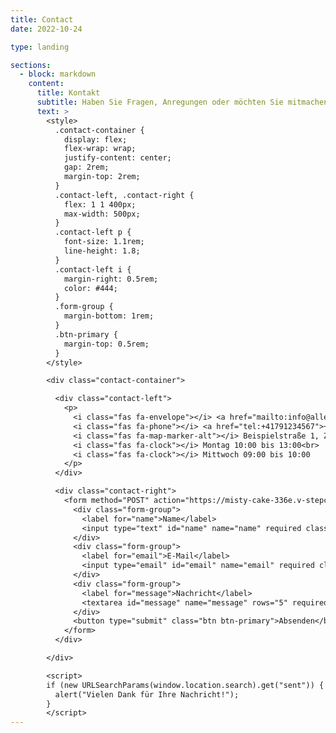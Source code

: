 ```yaml
---
title: Contact
date: 2022-10-24

type: landing

sections:
  - block: markdown
    content:
      title: Kontakt
      subtitle: Haben Sie Fragen, Anregungen oder möchten Sie mitmachen? Wir freuen uns auf Ihre Nachricht!
      text: >
        <style>
          .contact-container {
            display: flex;
            flex-wrap: wrap;
            justify-content: center;
            gap: 2rem;
            margin-top: 2rem;
          }
          .contact-left, .contact-right {
            flex: 1 1 400px;
            max-width: 500px;
          }
          .contact-left p {
            font-size: 1.1rem;
            line-height: 1.8;
          }
          .contact-left i {
            margin-right: 0.5rem;
            color: #444;
          }
          .form-group {
            margin-bottom: 1rem;
          }
          .btn-primary {
            margin-top: 0.5rem;
          }
        </style>

        <div class="contact-container">

          <div class="contact-left">
            <p>
              <i class="fas fa-envelope"></i> <a href="mailto:info@allegra-march.ch">info@allegra-march.ch</a><br>
              <i class="fas fa-phone"></i> <a href="tel:+41791234567">+41 79 123 45 67</a><br>
              <i class="fas fa-map-marker-alt"></i> Beispielstraße 1, Zürich, ZH 8000<br>
              <i class="fas fa-clock"></i> Montag 10:00 bis 13:00<br>
              <i class="fas fa-clock"></i> Mittwoch 09:00 bis 10:00
            </p>
          </div>

          <div class="contact-right">
            <form method="POST" action="https://misty-cake-336e.v-stepchuk.workers.dev/">
              <div class="form-group">
                <label for="name">Name</label>
                <input type="text" id="name" name="name" required class="form-control">
              </div>
              <div class="form-group">
                <label for="email">E-Mail</label>
                <input type="email" id="email" name="email" required class="form-control">
              </div>
              <div class="form-group">
                <label for="message">Nachricht</label>
                <textarea id="message" name="message" rows="5" required class="form-control"></textarea>
              </div>
              <button type="submit" class="btn btn-primary">Absenden</button>
            </form>
          </div>

        </div>

        <script>
        if (new URLSearchParams(window.location.search).get("sent")) {
          alert("Vielen Dank für Ihre Nachricht!");
        }
        </script>
---
```


